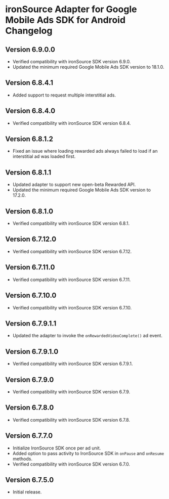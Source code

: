 # ironSource Adapter for Google Mobile Ads SDK for Android Changelog

## Version 6.9.0.0
- Verified compatibility with ironSource SDK version 6.9.0.
- Updated the minimum required Google Mobile Ads SDK version to 18.1.0.

## Version 6.8.4.1
- Added support to request multiple interstitial ads.

## Version 6.8.4.0
- Verified compatibility with ironSource SDK version 6.8.4.

## Version 6.8.1.2
- Fixed an issue where loading rewarded ads always failed to load if an
  interstitial ad was loaded first.

## Version 6.8.1.1
- Updated adapter to support new open-beta Rewarded API.
- Updated the minimum required Google Mobile Ads SDK version to 17.2.0.

## Version 6.8.1.0
- Verified compatibility with ironSource SDK version 6.8.1.

## Version 6.7.12.0
- Verified compatibility with ironSource SDK version 6.7.12.

## Version 6.7.11.0
- Verified compatibility with ironSource SDK version 6.7.11.

## Version 6.7.10.0
- Verified compatibility with ironSource SDK version 6.7.10.

## Version 6.7.9.1.1
- Updated the adapter to invoke the `onRewardedVideoComplete()` ad event.

## Version 6.7.9.1.0
- Verified compatibility with ironSource SDK version 6.7.9.1.

## Version 6.7.9.0
- Verified compatibility with ironSource SDK version 6.7.9.

## Version 6.7.8.0
- Verified compatibility with ironSource SDK version 6.7.8.

## Version 6.7.7.0
- Initialize IronSource SDK once per ad unit.
- Added option to pass activity to IronSource SDK in `onPause` and `onResume`
  methods.
- Verified compatibility with ironSource SDK version 6.7.0.

## Version 6.7.5.0
- Initial release.
